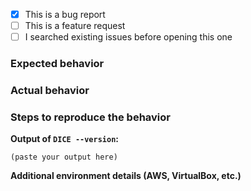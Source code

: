 * [x] This is a bug report
* [ ] This is a feature request
* [ ] I searched existing issues before opening this one

### Expected behavior


### Actual behavior


### Steps to reproduce the behavior

**Output of `DICE --version`:**

```
(paste your output here)
```

**Additional environment details (AWS, VirtualBox, etc.)**  
